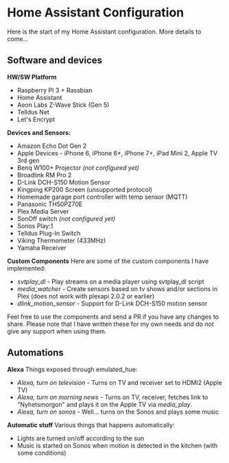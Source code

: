 # Home Assistant Configuration
Here is the start of my Home Assistant configuration. More details to come...

## Software and devices

**HW/SW Platform**
* Raspberry PI 3 + Rassbian
* Home Assistant
* Aeon Labs Z-Wave Stick (Gen 5)
* Telldus Net
* Let's Encrypt

**Devices and Sensors:**
* Amazon Echo Dot Gen 2
* Apple Devices - iPhone 6, iPhone 6+, iPhone 7+, iPad Mini 2, Apple TV 3rd gen
* Benq W100+ Projector _(not configured yet)_
* Broadlink RM Pro 2
* D-Link DCH-S150 Motion Sensor
* Kingping KP200 Screen (unsupported protocol)
* Homemade garage port controller with temp sensor (MQTT)
* Panasonic TH50PZ70E
* Plex Media Server
* SonOff switch _(not configured yet)_
* Sonos Play:1
* Telldus Plug-In Switch
* Viking Thermometer (433MHz)
* Yamaha Receiver

**Custom Components**
Here are some of the custom components I have implemented:

* _svtplay_dl_ - Play streams on a media player using svtplay_dl script
* _media_watcher_ - Create sensors based on tv shows and/or sections in Plex (does not work with plexapi 2.0.2 or earlier)
* _dlink_motion_sensor_ - Support for D-Link DCH-S150 motion sensor

Feel free to use the components and send a PR if you have any changes to share.
Please note that I have written these for my own needs and do _not_ give any support
when using them.

## Automations

**Alexa**
Things exposed through emulated_hue:

* _Alexa, turn on television_ - Turns on TV and receiver set to HDMI2 (Apple TV)
* _Alexa, turn on morning news_ - Turns on TV, receiver, fetches link to "Nyhetsmorgon" and plays it on the Apple TV via _media_play_.
* _Alexa, turn on sonos_ - Well... turns on the Sonos and plays some music

**Automatic stuff**
Various things that happens automatically:

* Lights are turned on/off according to the sun
* Music is started on Sonos when motion is detected in the kitchen (with some conditions)
